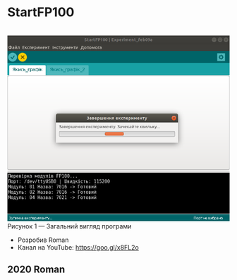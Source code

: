 # StartFP100
<br>
<a href="https://raw.githubusercontent.com/RomanButsiy/StartFP100/master/screens/Screen1.png"><img src="https://raw.githubusercontent.com/RomanButsiy/StartFP100/master/screens/Screen1.png"></a>
<br>
Рисунок 1 — Загальний вигляд програми
<br>

- Розробив Roman
- Канал на YouTube: https://goo.gl/x8FL2o
## 2020 Roman
